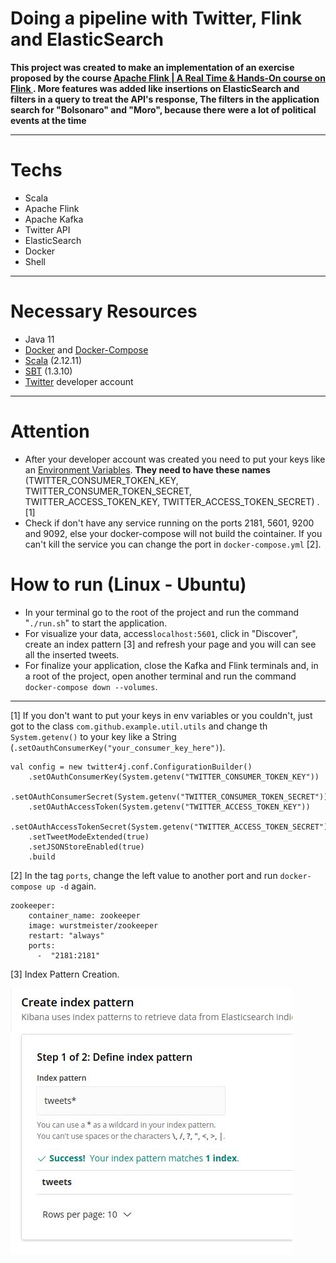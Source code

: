 
# Doing a pipeline with Twitter, Flink and ElasticSearch
**This project was created to make an implementation of an exercise proposed by the course [ Apache Flink | A Real Time & Hands-On course on Flink ](https://www.udemy.com/course/apache-flink-a-real-time-hands-on-course-on-flink/). More features was added like insertions on ElasticSearch and filters in a query to treat the API's response, The filters in the application search for "Bolsonaro" and "Moro", because there were a lot of political events at the time**

---

# Techs
* Scala
* Apache Flink
* Apache Kafka
* Twitter API
* ElasticSearch
* Docker
* Shell

---
# Necessary Resources
* Java 11 
* [Docker](https://www.docker.com/) and [Docker-Compose](https://docs.docker.com/compose/install/)
* [Scala](https://www.scala-lang.org/download/) (2.12.11)
* [SBT](https://www.scala-sbt.org/download.html) (1.3.10)
* [Twitter](https://developer.twitter.com/en) developer account

---
# Attention
* After your developer account was created you need to put your keys like an [Environment Variables](https://linuxize.com/post/how-to-set-and-list-environment-variables-in-linux/). **They need to have these names** (TWITTER_CONSUMER_TOKEN_KEY, TWITTER_CONSUMER_TOKEN_SECRET, TWITTER_ACCESS_TOKEN_KEY, TWITTER_ACCESS_TOKEN_SECRET) . [1]
* Check if don't have any service running on the ports 2181, 5601, 9200 and 9092, else your docker-compose will not build the cointainer. If you can't kill the service you can change the port in ```docker-compose.yml``` [2].

# How to run (Linux - Ubuntu)
* In your terminal go to the root of the project and run the command "```./run.sh```" to start the application.
* For visualize your data, access```localhost:5601```, click in "Discover", create an index pattern [3] and refresh your page and you will can see all the inserted tweets.
* For finalize your application, close the Kafka and Flink terminals and, in a root of the project, open another terminal and run the command ```docker-compose down --volumes```.


---
[1] If you don't want to put your keys in env variables or you couldn't, just got to the class ```com.github.example.util.utils``` and change th ```System.getenv()``` to your key like a String (```.setOauthConsumerKey("your_consumer_key_here")```).
```
val config = new twitter4j.conf.ConfigurationBuilder()
    .setOAuthConsumerKey(System.getenv("TWITTER_CONSUMER_TOKEN_KEY"))
    .setOAuthConsumerSecret(System.getenv("TWITTER_CONSUMER_TOKEN_SECRET"))
    .setOAuthAccessToken(System.getenv("TWITTER_ACCESS_TOKEN_KEY"))
    .setOAuthAccessTokenSecret(System.getenv("TWITTER_ACCESS_TOKEN_SECRET"))
    .setTweetModeExtended(true)
    .setJSONStoreEnabled(true)
    .build
```

[2] In the tag ```ports```, change the left value to another port and run ```docker-compose up -d``` again.
```
zookeeper:
    container_name: zookeeper
    image: wurstmeister/zookeeper
    restart: "always"
    ports:
      -  "2181:2181"
```

[3] Index Pattern Creation.

![](images/index.jpg)
